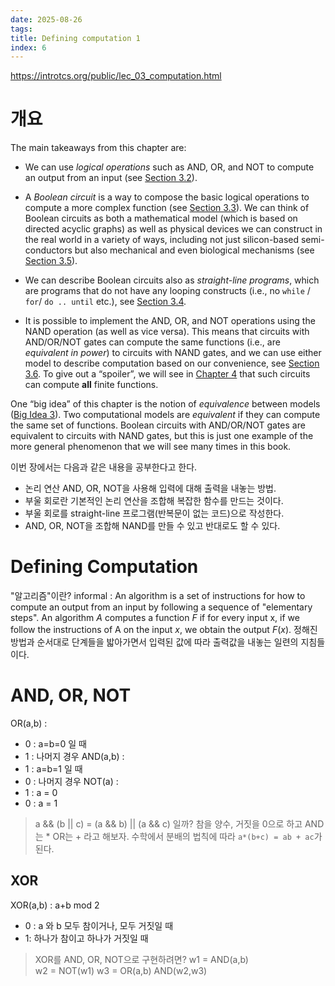 ```yaml
---
date: 2025-08-26
tags:
title: Defining computation 1
index: 6
---
```

https://introtcs.org/public/lec_03_computation.html
# 개요

The main takeaways from this chapter are:

- We can use _logical operations_ such as AND, OR, and NOT to compute an output from an input (see [Section 3.2](https://introtcs.org/public/lec_03_computation.html#andornotsec)).
    
- A _Boolean circuit_ is a way to compose the basic logical operations to compute a more complex function (see [Section 3.3](https://introtcs.org/public/lec_03_computation.html#booleancircuitsec)). We can think of Boolean circuits as both a mathematical model (which is based on directed acyclic graphs) as well as physical devices we can construct in the real world in a variety of ways, including not just silicon-based semi-conductors but also mechanical and even biological mechanisms (see [Section 3.5](https://introtcs.org/public/lec_03_computation.html#physicalimplementationsec)).
    
- We can describe Boolean circuits also as _straight-line programs_, which are programs that do not have any looping constructs (i.e., no `while` / `for`/ `do .. until` etc.), see [Section 3.4](https://introtcs.org/public/lec_03_computation.html#starightlineprogramsec).
    
- It is possible to implement the AND, OR, and NOT operations using the NAND operation (as well as vice versa). This means that circuits with AND/OR/NOT gates can compute the same functions (i.e., are _equivalent in power_) to circuits with NAND gates, and we can use either model to describe computation based on our convenience, see [Section 3.6](https://introtcs.org/public/lec_03_computation.html#nandsec). To give out a “spoiler”, we will see in [Chapter 4](https://introtcs.org/public/lec_03a_computing_every_function.html#finiteuniversalchap) that such circuits can compute __all__ finite functions.
    

One “big idea” of this chapter is the notion of _equivalence_ between models ([Big Idea 3](https://introtcs.org/public/lec_03_computation.html#equivalencemodels)). Two computational models are _equivalent_ if they can compute the same set of functions. Boolean circuits with AND/OR/NOT gates are equivalent to circuits with NAND gates, but this is just one example of the more general phenomenon that we will see many times in this book.

이번 장에서는 다음과 같은 내용을 공부한다고 한다.
- 논리 연산 AND, OR, NOT을 사용해 입력에 대해 출력을 내놓는 방법.
- 부울 회로란 기본적인 논리 연산을 조합해 복잡한 함수를 만드는 것이다.
- 부울 회로를 straight-line 프로그램(반복문이 없는 코드)으로 작성한다.
- AND, OR, NOT을 조합해 NAND를 만들 수 있고 반대로도 할 수 있다.

# Defining Computation

"알고리즘"이란? 
informal : An algorithm is a set of instructions for how to compute an output from an input by following a sequence of "elementary steps".
An algorithm $A$ computes a function $F$ if for every input x, if we follow the instructions of A on the input $x$, we obtain the output $F(x)$.
정해진 방법과 순서대로 단계들을 밟아가면서 입력된 값에 따라 출력값을 내놓는 일련의 지침들이다.

# AND, OR, NOT

OR(a,b) : 
- 0 : a=b=0 일 때
- 1 : 나머지 경우
AND(a,b) : 
- 1 : a=b=1 일 때
- 0 : 나머지 경우
NOT(a) : 
- 1 : a = 0
- 0 : a = 1

> a && (b || c) = (a && b) || (a && c) 일까?
> 참을 양수, 거짓을 0으로 하고 AND는 * OR는 + 라고 해보자.
> 수학에서 분배의 법칙에 따라 `a*(b+c) = ab + ac`가 된다.

## XOR

XOR(a,b) : a+b mod 2 
- 0 : a 와 b 모두 참이거나, 모두 거짓일 때
- 1: 하나가 참이고 하나가 거짓일 때

> XOR를 AND, OR, NOT으로 구현하려면?
w1 = AND(a,b)  
w2 = NOT(w1) 
w3 = OR(a,b)
AND(w2,w3) 


